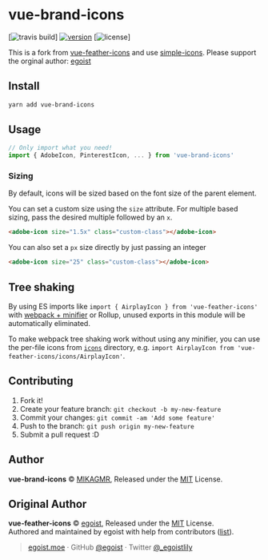 # vue-brand-icons
[![travis build](https://img.shields.io/travis/MIKAGMR/vue-brand-icons?style=flat-square)]
[![version](https://img.shields.io/npm/v/vue-brand-icons.svg?style=flat-square)](http://npm.im/vue-brand-icons)
[![license](https://img.shields.io/npm/l/vue-brand-icons?style=flat-square)]


This is a fork from [vue-feather-icons](https://github.com/egoist/vue-feather-icons) and use [simple-icons](https://github.com/simple-icons/simple-icons).
Please support the orginal author: [egoist](https://github.com/egoist) 

## Install

```bash
yarn add vue-brand-icons
```

## Usage

```js
// Only import what you need!
import { AdobeIcon, PinterestIcon, ... } from 'vue-brand-icons'
```

### Sizing

By default, icons will be sized based on the font size of the parent element.

You can set a custom size using the `size` attribute. 
For multiple based sizing, pass the desired multiple followed by an `x`.

```html
<adobe-icon size="1.5x" class="custom-class"></adobe-icon> 
```

You can also set a `px` size directly by just passing an integer

```html
<adobe-icon size="25" class="custom-class"></adobe-icon> 
```

## Tree shaking

By using ES imports like `import { AirplayIcon } from 'vue-feather-icons'` with [webpack + minifier](https://webpack.js.org/guides/tree-shaking/#minify-the-output) or Rollup, unused exports in this module will be automatically eliminated.

To make webpack tree shaking work without using any minifier, you can use the per-file icons from [`icons`](https://unpkg.com/vue-feather-icons/icons/) directory, e.g. `import AirplayIcon from 'vue-feather-icons/icons/AirplayIcon'`.


## Contributing

1. Fork it!
2. Create your feature branch: `git checkout -b my-new-feature`
3. Commit your changes: `git commit -am 'Add some feature'`
4. Push to the branch: `git push origin my-new-feature`
5. Submit a pull request :D


## Author
**vue-brand-icons** © [MIKAGMR](https://github.com/mikagmr), Released under the [MIT](./LICENSE) License.

## Original Author
**vue-feather-icons** © [egoist](https://github.com/egoist), Released under the [MIT](./LICENSE) License.<br>
Authored and maintained by egoist with help from contributors ([list](https://github.com/egoist/vue-feather-icons/contributors)).

> [egoist.moe](https://egoist.moe) · GitHub [@egoist](https://github.com/egoist) · Twitter [@_egoistlily](https://twitter.com/_egoistlily)
